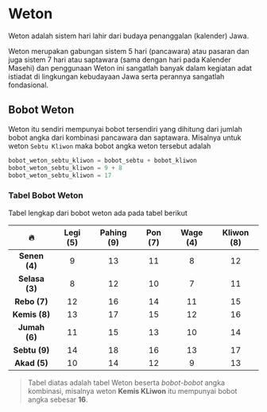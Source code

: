 # Weton

Weton adalah sistem hari lahir dari budaya penanggalan (kalender) Jawa.

Weton merupakan gabungan sistem 5 hari (pancawara) atau pasaran dan juga sistem 7 hari atau saptawara (sama dengan hari pada Kalender Masehi) dan penggunaan Weton ini sangatlah
banyak dalam kegiatan adat istiadat di lingkungan kebudayaan Jawa serta perannya sangatlah fondasional.

## Bobot Weton

Weton itu sendiri mempunyai bobot tersendiri yang dihitung dari jumlah bobot angka dari kombinasi pancawara dan saptawara.
Misalnya untuk weton `Sebtu Kliwon` maka bobot angka weton tersebut adalah

```javascript
bobot_weton_sebtu_kliwon = bobot_sebtu + bobot_kliwon
bobot_weton_sebtu_kliwon = 9 + 8
bobot_weton_sebtu_kliwon = 17
```

### Tabel Bobot Weton

Tabel lengkap dari bobot weton ada pada tabel berikut

|       🔥       | Legi (5) | Pahing (9) | Pon (7) | Wage (4) | Kliwon (8) |
| :------------: | :------: | :--------: | :-----: | :------: | :--------: |
| **Senen (4)**  |    9     |     13     |   11    |    8     |     12     |
| **Selasa (3)** |    8     |     12     |   10    |    7     |     11     |
|  **Rebo (7)**  |    12    |     16     |   14    |    11    |     15     |
| **Kemis (8)**  |    13    |     17     |   15    |    12    |     16     |
| **Jumah (6)**  |    11    |     15     |   13    |    10    |     14     |
| **Sebtu (9)**  |    14    |     18     |   16    |    13    |     17     |
|  **Akad (5)**  |    10    |     14     |   12    |    9     |     13     |

> Tabel diatas adalah tabel Weton beserta _bobot-bobot_ angka kombinasi,
> misalnya weton **Kemis KLiwon** itu mempunyai bobot angka sebesar **16**.
